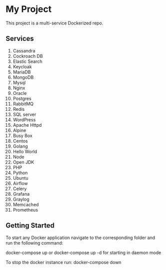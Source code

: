 # My Project

This project is a multi-service Dockerized repo.

## Services
1) Cassandra
2) Cockroach DB
3) Elastic Search
4) Keycloak
5) MariaDB
6) MongoDB
7) Mysql
8) Nginx
9) Oracle
10) Postgres
11) RabbitMQ
12) Redis
13) SQL server
14) WordPress
15) Apache Httpd
16) Alpine
17) Busy Box
18) Centos
19) Golang
20) Hello World
21) Node
22) Open JDK
23) PHP
24) Python
25) Ubuntu
26) Airflow
27)	Celery
28)	Grafana
29)	Graylog
30)	Memcached
31)	Prometheus
    
## Getting Started

To start any Docker application navigate to the corresponding folder and run the following command:

docker-compose up
or
docker-compose up -d for starting in daemon mode 

To stop the docker instance run: docker-compose down
